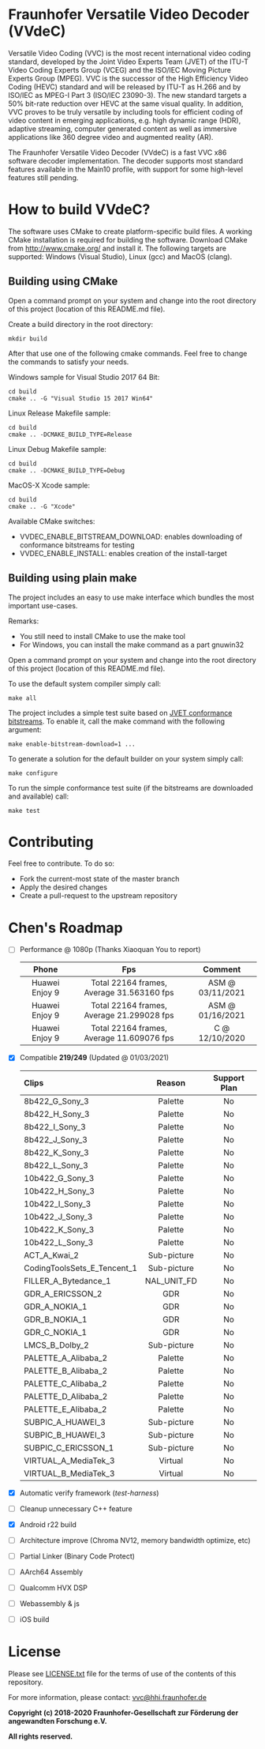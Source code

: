 # Fraunhofer Versatile Video Decoder (VVdeC)

Versatile Video Coding (VVC) is the most recent international video coding standard, developed by the Joint Video Experts Team (JVET) of the ITU-T Video Coding Experts Group (VCEG) and the ISO/IEC Moving Picture Experts Group (MPEG). VVC is the successor of the High Efficiency Video Coding (HEVC) standard and will be released by ITU-T as H.266 and by ISO/IEC as MPEG-I Part 3 (ISO/IEC 23090-3). The new standard targets a 50% bit-rate reduction over HEVC at the same visual quality. In addition, VVC proves to be truly versatile by including tools for efficient coding of video content in emerging applications, e.g. high dynamic range (HDR), adaptive streaming, computer generated content as well as immersive applications like 360 degree video and augmented reality (AR).

The Fraunhofer Versatile Video Decoder (VVdeC) is a fast VVC x86 software decoder implementation. The decoder supports most standard features available in the Main10 profile, with support for some high-level features still pending.

#  How to build VVdeC?

The software uses CMake to create platform-specific build files. 
A working CMake installation is required for building the software.
Download CMake from http://www.cmake.org/ and install it. The following targets are supported: Windows (Visual Studio), Linux (gcc) and MacOS (clang).

## Building using CMake

Open a command prompt on your system and change into the root directory of this project (location of this README.md file).

Create a build directory in the root directory:

    mkdir build

After that use one of the following cmake commands. Feel free to change the commands to satisfy your needs.

Windows sample for Visual Studio 2017 64 Bit:

    cd build
    cmake .. -G "Visual Studio 15 2017 Win64"

Linux Release Makefile sample:

    cd build
    cmake .. -DCMAKE_BUILD_TYPE=Release

Linux Debug Makefile sample:

    cd build
    cmake .. -DCMAKE_BUILD_TYPE=Debug

MacOS-X Xcode sample:

    cd build
    cmake .. -G "Xcode"

Available CMake switches:
* VVDEC_ENABLE_BITSTREAM_DOWNLOAD: enables downloading of conformance bitstreams for testing
* VVDEC_ENABLE_INSTALL: enables creation of the install-target
    
## Building using plain make

The project includes an easy to use make interface which bundles the most important use-cases. 
    
Remarks:
* You still need to install CMake to use the make tool
* For Windows, you can install the make command as a part gnuwin32

Open a command prompt on your system and change into the root directory of this project (location of this README.md file).

To use the default system compiler simply call:

    make all

The project includes a simple test suite based on [JVET conformance bitstreams](https://www.itu.int/wftp3/av-arch/jvet-site/bitstream_exchange/VVC/). To enable it, call the make command with the following argument:

    make enable-bitstream-download=1 ...
    
To generate a solution for the default builder on your system simply call:

    make configure
    
To run the simple conformance test suite (if the bitstreams are downloaded and available) call:

    make test

# Contributing

Feel free to contribute. To do so:

* Fork the current-most state of the master branch
* Apply the desired changes
* Create a pull-request to the upstream repository

# __Chen's Roadmap__

- [ ] Performance @ 1080p (Thanks Xiaoquan You to report)

  Phone           | Fps      | Comment
  :--------------:|:--------:|:--------:
  Huawei Enjoy 9  | Total 22164 frames, Average 31.563160 fps | ASM @ 03/11/2021 
  Huawei Enjoy 9  | Total 22164 frames, Average 21.299028 fps | ASM @ 01/16/2021 
  Huawei Enjoy 9  | Total 22164 frames, Average 11.609076 fps | C @ 12/10/2020 

- [x] Compatible  __219/249__ (Updated @ 01/03/2021)

  Clips | Reason | Support Plan
  :------|:------:|:------:
  8b422_G_Sony_3 | Palette | No
  8b422_H_Sony_3 | Palette | No
  8b422_I_Sony_3 | Palette | No
  8b422_J_Sony_3 | Palette | No
  8b422_K_Sony_3 | Palette | No
  8b422_L_Sony_3 | Palette | No
  10b422_G_Sony_3 | Palette | No
  10b422_H_Sony_3 | Palette | No
  10b422_I_Sony_3 | Palette | No
  10b422_J_Sony_3 | Palette | No
  10b422_K_Sony_3 | Palette | No
  10b422_L_Sony_3 | Palette | No
  ACT_A_Kwai_2 | Sub-picture | No
  CodingToolsSets_E_Tencent_1 | Sub-picture | No
  FILLER_A_Bytedance_1 | NAL_UNIT_FD | No
  GDR_A_ERICSSON_2 | GDR | No
  GDR_A_NOKIA_1 | GDR | No
  GDR_B_NOKIA_1 | GDR | No
  GDR_C_NOKIA_1  | GDR | No
  LMCS_B_Dolby_2 | Sub-picture | No
  PALETTE_A_Alibaba_2 | Palette | No
  PALETTE_B_Alibaba_2 | Palette | No
  PALETTE_C_Alibaba_2 | Palette | No
  PALETTE_D_Alibaba_2 | Palette | No
  PALETTE_E_Alibaba_2 | Palette | No
  SUBPIC_A_HUAWEI_3 | Sub-picture | No
  SUBPIC_B_HUAWEI_3 | Sub-picture | No
  SUBPIC_C_ERICSSON_1 | Sub-picture | No
  VIRTUAL_A_MediaTek_3 | Virtual | No
  VIRTUAL_B_MediaTek_3 | Virtual | No

- [x] Automatic verify framework (_test-harness_)

- [ ] Cleanup unnecessary C++ feature

- [x] Android r22 build

- [ ] Architecture improve (Chroma NV12, memory bandwidth optimize, etc)

- [ ] Partial Linker (Binary Code Protect)

- [ ] AArch64 Assembly

- [ ] Qualcomm HVX DSP

- [ ] Webassembly & js

- [ ] iOS build


# License

Please see [LICENSE.txt](./LICENSE.txt) file for the terms of use of the contents of this repository.

For more information, please contact: vvc@hhi.fraunhofer.de

**Copyright (c) 2018-2020 Fraunhofer-Gesellschaft zur Förderung der angewandten Forschung e.V.**

**All rights reserved.**
